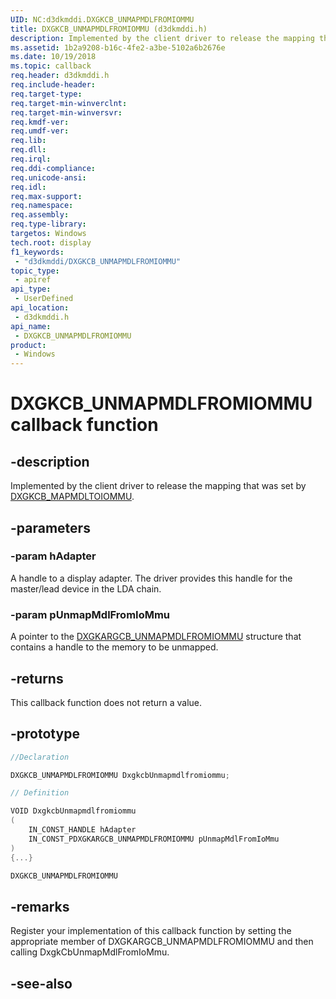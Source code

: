 ```yaml
---
UID: NC:d3dkmddi.DXGKCB_UNMAPMDLFROMIOMMU
title: DXGKCB_UNMAPMDLFROMIOMMU (d3dkmddi.h)
description: Implemented by the client driver to release the mapping that was set by DXGKCB_MAPMDLTOIOMMU.
ms.assetid: 1b2a9208-b16c-4fe2-a3be-5102a6b2676e
ms.date: 10/19/2018
ms.topic: callback
req.header: d3dkmddi.h
req.include-header: 
req.target-type: 
req.target-min-winverclnt: 
req.target-min-winversvr: 
req.kmdf-ver: 
req.umdf-ver: 
req.lib: 
req.dll: 
req.irql: 
req.ddi-compliance: 
req.unicode-ansi: 
req.idl: 
req.max-support: 
req.namespace: 
req.assembly: 
req.type-library: 
targetos: Windows
tech.root: display
f1_keywords:
 - "d3dkmddi/DXGKCB_UNMAPMDLFROMIOMMU"
topic_type:
 - apiref
api_type:
 - UserDefined
api_location:
 - d3dkmddi.h
api_name:
 - DXGKCB_UNMAPMDLFROMIOMMU
product:
 - Windows
---
```


# DXGKCB_UNMAPMDLFROMIOMMU callback function

## -description

Implemented by the client driver to release the mapping that was set by [DXGKCB_MAPMDLTOIOMMU](nc-d3dkmddi-dxgkcb_mapmdltoiommu.md).

## -parameters

### -param hAdapter

A handle to a display adapter. The driver provides this handle for the master/lead device in the LDA chain.

### -param pUnmapMdlFromIoMmu

A pointer to the [DXGKARGCB_UNMAPMDLFROMIOMMU](ns-d3dkmddi-_dxgkargcb_unmapmdlfromiommu.md) structure that contains a handle to the memory to be unmapped.

## -returns

This callback function does not return a value.

## -prototype

```cpp
//Declaration

DXGKCB_UNMAPMDLFROMIOMMU DxgkcbUnmapmdlfromiommu;

// Definition

VOID DxgkcbUnmapmdlfromiommu
(
	IN_CONST_HANDLE hAdapter
	IN_CONST_PDXGKARGCB_UNMAPMDLFROMIOMMU pUnmapMdlFromIoMmu
)
{...}

DXGKCB_UNMAPMDLFROMIOMMU


```

## -remarks

Register your implementation of this callback function by setting the appropriate member of DXGKARGCB_UNMAPMDLFROMIOMMU and then calling DxgkCbUnmapMdlFromIoMmu.

## -see-also

